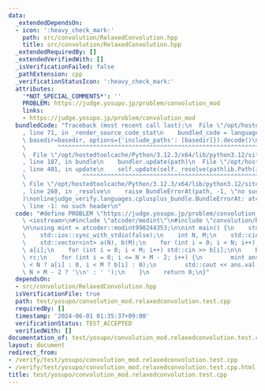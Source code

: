 ```yaml
---
data:
  _extendedDependsOn:
  - icon: ':heavy_check_mark:'
    path: src/convolution/RelaxedConvolution.hpp
    title: src/convolution/RelaxedConvolution.hpp
  _extendedRequiredBy: []
  _extendedVerifiedWith: []
  _isVerificationFailed: false
  _pathExtension: cpp
  _verificationStatusIcon: ':heavy_check_mark:'
  attributes:
    '*NOT_SPECIAL_COMMENTS*': ''
    PROBLEM: https://judge.yosupo.jp/problem/convolution_mod
    links:
    - https://judge.yosupo.jp/problem/convolution_mod
  bundledCode: "Traceback (most recent call last):\n  File \"/opt/hostedtoolcache/Python/3.12.3/x64/lib/python3.12/site-packages/onlinejudge_verify/documentation/build.py\"\
    , line 71, in _render_source_code_stat\n    bundled_code = language.bundle(stat.path,\
    \ basedir=basedir, options={'include_paths': [basedir]}).decode()\n          \
    \         ^^^^^^^^^^^^^^^^^^^^^^^^^^^^^^^^^^^^^^^^^^^^^^^^^^^^^^^^^^^^^^^^^^^^^^^^^^^^^^^^^\n\
    \  File \"/opt/hostedtoolcache/Python/3.12.3/x64/lib/python3.12/site-packages/onlinejudge_verify/languages/cplusplus.py\"\
    , line 187, in bundle\n    bundler.update(path)\n  File \"/opt/hostedtoolcache/Python/3.12.3/x64/lib/python3.12/site-packages/onlinejudge_verify/languages/cplusplus_bundle.py\"\
    , line 401, in update\n    self.update(self._resolve(pathlib.Path(included), included_from=path))\n\
    \                ^^^^^^^^^^^^^^^^^^^^^^^^^^^^^^^^^^^^^^^^^^^^^^^^^^^^^^^^^\n \
    \ File \"/opt/hostedtoolcache/Python/3.12.3/x64/lib/python3.12/site-packages/onlinejudge_verify/languages/cplusplus_bundle.py\"\
    , line 260, in _resolve\n    raise BundleErrorAt(path, -1, \"no such header\"\
    )\nonlinejudge_verify.languages.cplusplus_bundle.BundleErrorAt: atcoder/modint:\
    \ line -1: no such header\n"
  code: "#define PROBLEM \"https://judge.yosupo.jp/problem/convolution_mod\"\n\n#include\
    \ <iostream>\n#include \"atcoder/modint\"\n#include \"convolution/RelaxedConvolution.hpp\"\
    \n\nusing mint = atcoder::modint998244353;\n\nint main() {\n    std::cin.tie(0);\n\
    \    std::ios::sync_with_stdio(false);\n    int N, M;\n    std::cin >> N >> M;\n\
    \    std::vector<int> a(N), b(M);\n    for (int i = 0; i < N; i++) std::cin >>\
    \ a[i];\n    for (int i = 0; i < M; i++) std::cin >> b[i];\n\n    RelaxedConvolution<mint>\
    \ rc;\n    for (int i = 0; i <= N + M - 2; i++) {\n        mint ans = rc.query(i\
    \ < N ? a[i] : 0, i < M ? b[i] : 0);\n        std::cout << ans.val() << (i ==\
    \ N + M - 2 ? '\\n' : ' ');\n    }\n    return 0;\n}"
  dependsOn:
  - src/convolution/RelaxedConvolution.hpp
  isVerificationFile: true
  path: test/yosupo/convolution_mod.relaxedconvolution.test.cpp
  requiredBy: []
  timestamp: '2024-06-01 01:35:37+09:00'
  verificationStatus: TEST_ACCEPTED
  verifiedWith: []
documentation_of: test/yosupo/convolution_mod.relaxedconvolution.test.cpp
layout: document
redirect_from:
- /verify/test/yosupo/convolution_mod.relaxedconvolution.test.cpp
- /verify/test/yosupo/convolution_mod.relaxedconvolution.test.cpp.html
title: test/yosupo/convolution_mod.relaxedconvolution.test.cpp
---
```

